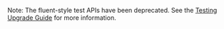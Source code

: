 Note: The fluent-style test APIs have been deprecated. See the [Testing Upgrade Guide](/nservicebus/upgrades/testing-7to8.md) for more information.